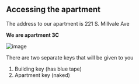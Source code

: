 ## Accessing the apartment

The address to our apartment is 221 S. Millvale Ave

**We are apartment 3C**

![image](https://user-images.githubusercontent.com/22893664/177895770-bd42fc5d-165c-47b2-8194-cd00470cc870.png)


There are two separate keys that will be given to you
1. Building key (has blue tape)
3. Apartment key (naked)
